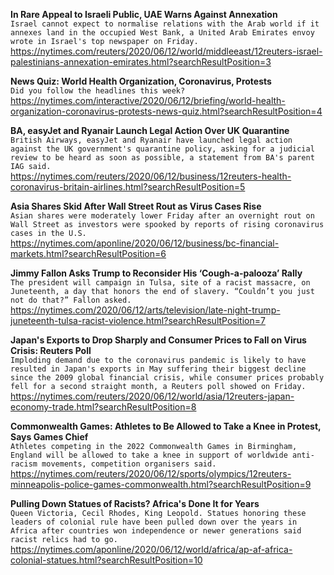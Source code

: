 **In Rare Appeal to Israeli Public, UAE Warns Against Annexation**\
`Israel cannot expect to normalise relations with the Arab world if it annexes land in the occupied West Bank, a United Arab Emirates envoy wrote in Israel's top newspaper on Friday.`\
https://nytimes.com/reuters/2020/06/12/world/middleeast/12reuters-israel-palestinians-annexation-emirates.html?searchResultPosition=3

**News Quiz: World Health Organization, Coronavirus, Protests**\
`Did you follow the headlines this week?`\
https://nytimes.com/interactive/2020/06/12/briefing/world-health-organization-coronavirus-protests-news-quiz.html?searchResultPosition=4

**BA, easyJet and Ryanair Launch Legal Action Over UK Quarantine**\
`British Airways, easyJet and Ryanair have launched legal action against the UK government's quarantine policy, asking for a judicial review to be heard as soon as possible, a statement from BA's parent IAG said.`\
https://nytimes.com/reuters/2020/06/12/business/12reuters-health-coronavirus-britain-airlines.html?searchResultPosition=5

**Asia Shares Skid After Wall Street Rout as Virus Cases Rise**\
`Asian shares were moderately lower Friday after an overnight rout on Wall Street as investors were spooked by reports of rising coronavirus cases in the U.S. `\
https://nytimes.com/aponline/2020/06/12/business/bc-financial-markets.html?searchResultPosition=6

**Jimmy Fallon Asks Trump to Reconsider His ‘Cough-a-palooza’ Rally**\
`The president will campaign in Tulsa, site of a racist massacre, on Juneteenth, a day that honors the end of slavery. “Couldn’t you just not do that?” Fallon asked.`\
https://nytimes.com/2020/06/12/arts/television/late-night-trump-juneteenth-tulsa-racist-violence.html?searchResultPosition=7

**Japan's Exports to Drop Sharply and Consumer Prices to Fall on Virus Crisis: Reuters Poll**\
`Imploding demand due to the coronavirus pandemic is likely to have resulted in Japan's exports in May suffering their biggest decline since the 2009 global financial crisis, while consumer prices probably fell for a second straight month, a Reuters poll showed on Friday.`\
https://nytimes.com/reuters/2020/06/12/world/asia/12reuters-japan-economy-trade.html?searchResultPosition=8

**Commonwealth Games: Athletes to Be Allowed to Take a Knee in Protest, Says Games Chief**\
`Athletes competing in the 2022 Commonwealth Games in Birmingham, England will be allowed to take a knee in support of worldwide anti-racism movements, competition organisers said.`\
https://nytimes.com/reuters/2020/06/12/sports/olympics/12reuters-minneapolis-police-games-commonwealth.html?searchResultPosition=9

**Pulling Down Statues of Racists? Africa's Done It for Years**\
`Queen Victoria, Cecil Rhodes, King Leopold. Statues honoring these leaders of colonial rule have been pulled down over the years in Africa after countries won independence or newer generations said racist relics had to go.`\
https://nytimes.com/aponline/2020/06/12/world/africa/ap-af-africa-colonial-statues.html?searchResultPosition=10

